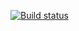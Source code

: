 [![Build status](https://ci.appveyor.com/api/projects/status/ib50b6exi9vw01yc?svg=true)](https://ci.appveyor.com/project/Pezu-git/ahj-testing)

